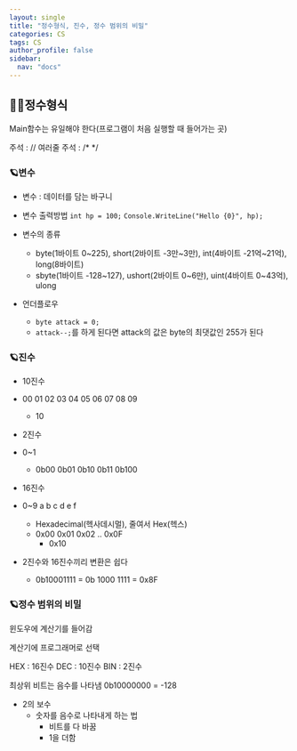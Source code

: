 ```yaml
---
layout: single
title: "정수형식, 진수, 정수 범위의 비밀"
categories: CS
tags: CS
author_profile: false
sidebar:
  nav: "docs"
---
```



## 🙇‍♀️정수형식

Main함수는 유일해야 한다(프로그램이 처음 실행할 때 들어가는 곳)

주석 : //
여러줄 주석 : /* */

### 🪐변수


* 변수 : 데이터를 담는 바구니

* 변수 출력방법
`int hp = 100;`
`Console.WriteLine("Hello {0}", hp);`

* 변수의 종류
  * byte(1바이트 0~225), short(2바이트 -3만~3만), int(4바이트 -21억~21억), long(8바이트)
  * sbyte(1바이트 -128~127), ushort(2바이트 0~6만), uint(4바이트 0~43억), ulong

* 언더플로우
  * `byte attack = 0;`
  * `attack--;`를 하게 된다면 attack의 값은 byte의 최댓값인 255가 된다


### 🪐진수

* 10진수
* 00 01 02 03 04 05 06 07 08 09
  * 10

* 2진수
* 0~1
  * 0b00 0b01 0b10 0b11 0b100

* 16진수
* 0~9 a b c d e f
  * Hexadecimal(헥사데시멀), 줄여서 Hex(헥스)
  * 0x00 0x01 0x02 .. 0x0F
    * 0x10

* 2진수와 16진수끼리 변환은 쉽다
  * 0b10001111 = 0b 1000 1111 = 0x8F


### 🪐정수 범위의 비밀

윈도우에 계산기를 들어감

계산기에 프로그래머로 선택

HEX : 16진수
DEC : 10진수
BIN : 2진수

최상위 비트는 음수를 나타냄
0b10000000 = -128

* 2의 보수
  * 숫자를 음수로 나타내게 하는 법
    * 비트를 다 바꿈
    * 1을 더함

